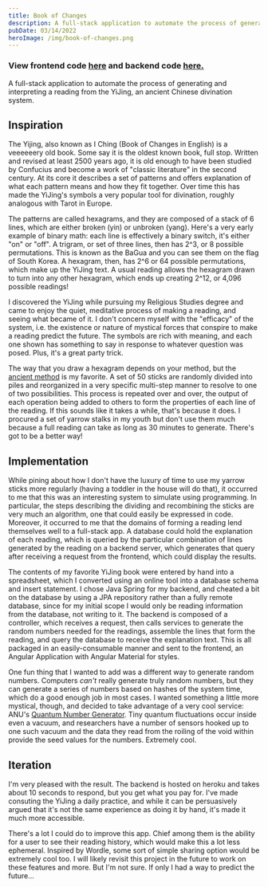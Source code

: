 ```yaml
---
title: Book of Changes
description: A full-stack application to automate the process of generating and interpreting a reading from the YiJing, an ancient Chinese divination system.
pubDate: 03/14/2022
heroImage: /img/book-of-changes.png
---
```


### View frontend code [here](https://github.com/philgiammattei/book-of-changes-ui) and backend code [here.](https://github.com/philgiammattei/book-of-changes-api)

A full-stack application to automate the process of generating and interpreting a reading from the YiJing, an ancient Chinese divination system.

## Inspiration

The Yijing, also known as I Ching (Book of Changes in English) is a veeeeeery old book. Some say it is the oldest known book, full stop. Written and revised at least 2500 years ago, it is old enough to have been studied by Confucius and become a work of "classic literature" in the second century. At its core it describes a set of patterns and offers explanation of what each pattern means and how they fit together. Over time this has made the YiJing's symbols a very popular tool for divination, roughly analogous with Tarot in Europe.

The patterns are called hexagrams, and they are composed of a stack of 6 lines, which are either broken (yin) or unbroken (yang). Here's a very early example of binary math: each line is effectively a binary switch, it's either "on" or "off". A trigram, or set of three lines, then has 2^3, or 8 possible permutations. This is known as the BaGua and you can see them on the flag of South Korea. A hexagram, then, has 2^6 or 64 possible permutations, which make up the YiJing text. A usual reading allows the hexagram drawn to turn into any other hexagram, which ends up creating 2^12, or 4,096 possible readings!

I discovered the YiJing while pursuing my Religious Studies degree and came to enjoy the quiet, meditative process of making a reading, and seeing what became of it. I don't concern myself with the "efficacy" of the system, i.e. the existence or nature of mystical forces that conspire to make a reading predict the future. The symbols are rich with meaning, and each one shown has something to say in response to whatever question was posed. Plus, it's a great party trick.

The way that you draw a hexagram depends on your method, but the [ancient method](https://en.wikibooks.org/wiki/I_Ching/The_Ancient_Yarrow_Stalk_Method) is my favorite. A set of 50 sticks are randomly divided into piles and reorganized in a very specific multi-step manner to resolve to one of two possibilities. This process is repeated over and over, the output of each operation being added to others to form the properties of each line of the reading. If this sounds like it takes a while, that's because it does. I procured a set of yarrow stalks in my youth but don't use them much because a full reading can take as long as 30 minutes to generate. There's got to be a better way!

## Implementation

While pining about how I don't have the luxury of time to use my yarrow sticks more regularly (having a toddler in the house will do that), it occurred to me that this was an interesting system to simulate using programming. In particular, the steps describing the dividing and recombining the sticks are very much an algorithm, one that could easily be expressed in code. Moreover, it occurred to me that the domains of forming a reading lend themselves well to a full-stack app. A database could hold the explanation of each reading, which is queried by the particular combination of lines generated by the reading on a backend server, which generates that query after receiving a request from the frontend, which could display the results.

The contents of my favorite YiJing book were entered by hand into a spreadsheet, which I converted using an online tool into a database schema and insert statement. I chose Java Spring for my backend, and cheated a bit on the database by using a JPA repository rather than a fully remote database, since for my initial scope I would only be reading information from the database, not writing to it. The backend is composed of a controller, which receives a request, then calls services to generate the random numbers needed for the readings, assemble the lines that form the reading, and query the database to receive the explanation text. This is all packaged in an easily-consumable manner and sent to the frontend, an Angular Application with Angular Material for styles.

One fun thing that I wanted to add was a different way to generate random numbers. Computers _can't_ really generate truly random numbers, but they can generate a series of numbers based on hashes of the system time, which do a good enough job in most cases. I wanted something a little more mystical, though, and decided to take advantage of a very cool service: ANU's [Quantum Number Generator](https://qrng.anu.edu.au/). Tiny quantum fluctuations occur inside even a vacuum, and researchers have a number of sensors hooked up to one such vacuum and the data they read from the roiling of the void within provide the seed values for the numbers. Extremely cool.

## Iteration

I'm very pleased with the result. The backend is hosted on heroku and takes about 10 seconds to respond, but you get what you pay for. I've made consuting the YiJing a daily practice, and while it can be persuasively argued that it's not the same experience as doing it by hand, it's made it much more accessible.

There's a lot I could do to improve this app. Chief among them is the ability for a user to see their reading history, which would make this a lot less ephemeral. Inspired by Wordle, some sort of simple sharing option would be extremely cool too. I will likely revisit this project in the future to work on these features and more. But I'm not sure. If only I had a way to predict the future...
